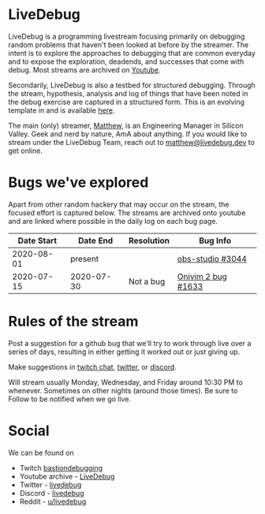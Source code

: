 # LiveDebug

LiveDebug is a programming livestream focusing primarily on debugging random problems that haven't been looked at before by the streamer.    The intent is to explore the
approaches to debugging that are common everyday and to expose the exploration,
deadends, and successes that come with debug.  Most streams are archived on
[Youtube](https://www.youtube.com/channel/UCeiO6Wx8hMZfxG1gOsh7Lyg?feature=applinks).

Secondarily, LiveDebug is also a testbed for structured debugging.  Through the
stream, hypothesis, analysis and log of things that have been noted in the debug
exercise are captured in a structured form.  This is an evolving template in and is available [here](template/index.md).

The main (only) streamer, [Matthew](https://linkedin.com/matthewtippett), is an Engineering Manager in Silicon Valley.  Geek and nerd by nature, AmA about anything.  If you would like to stream under the LiveDebug Team, reach out to matthew@livedebug.dev to get online.

# Bugs we've explored
Apart from other random hackery that may occur on the stream, the focused effort
is captured below. The streams are archived onto youtube and are linked where
possible in the daily log on each bug page.

| Date Start | Date End   | Resolution | Bug Info                             |
| ---------- | ---------- | ---------- | ------------------------------------ |
| 2020-08-01 | present    |             | [obs-studio #3044](obs-studio-3044/README.html) |
| 2020-07-15 | 2020-07-30 | Not a bug  | [Onivim 2 bug #1633](onivim-1633/README.html)   |

# Rules of the stream

Post a suggestion for a github bug that we'll try to work through live over a series of days, resulting in either getting it worked out or just giving up.

Make suggestions in [twitch chat](https://twitch.tv/bastiondebugging/chat), [twitter](https://twitter.com/livedebug), or [discord](https://invite.gg/livedebug).

Will stream usually Monday, Wednesday, and Friday around 10:30 PM to whenever.  Sometimes on other nights (around those times).  Be sure to Follow to be notified when we go live.

# Social

We can be found on

-   Twitch [bastiondebugging](https://twitch.tv/bastiondebugging)
-   Youtube archive - [LiveDebug](https://www.youtube.com/channel/UCeiO6Wx8hMZfxG1gOsh7Lyg?feature=applinks)
-   Twitter - [livedebug](https://twitter.com/livedebug)
-   Discord - [livedebug](https://invite.gg/livedebug)
-   Reddit - [u/livedebug](https://reddit.com/u/livedebug)
